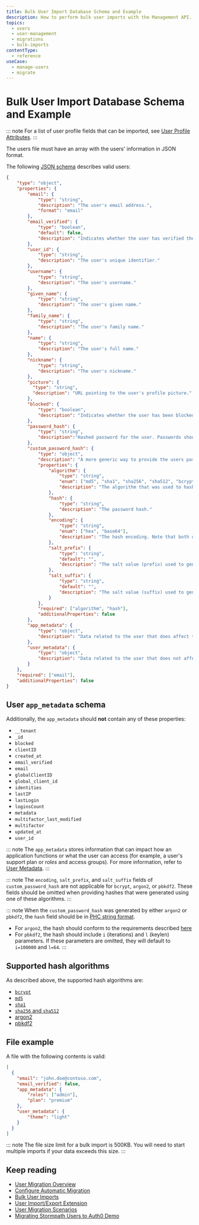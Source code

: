 ```yaml
---
title: Bulk User Import Database Schema and Example 
description: How to perform bulk user imports with the Management API.
topics:
  - users
  - user-management
  - migrations
  - bulk-imports
contentType:
  - reference
useCase:
  - manage-users
  - migrate
---
```

# Bulk User Import Database Schema and Example

::: note
For a list of user profile fields that can be imported, see [User Profile Attributes](/users/references/user-profile-structure#user-profile-attributes).
:::

The users file must have an array with the users' information in JSON format.

The following [JSON schema](http://json-schema.org) describes valid users:

```json
{
    "type": "object",
    "properties": {
        "email": {
            "type": "string",
            "description": "The user's email address.",
            "format": "email"
        },
        "email_verified": {
            "type": "boolean",
            "default": false,
            "description": "Indicates whether the user has verified their email address."
        },
        "user_id": {
            "type": "string",
            "description": "The user's unique identifier."
        },
        "username": {
            "type": "string",
            "description": "The user's username."
        },
        "given_name": {
            "type": "string",
            "description": "The user's given name."
        },
        "family_name": {
            "type": "string",
            "description": "The user's family name."
        },
        "name": {
            "type": "string",
            "description": "The user's full name."
        },
        "nickname": {
            "type": "string",
            "description": "The user's nickname."
        },
        "picture": {
          "type": "string",
          "description": "URL pointing to the user's profile picture."
        },
        "blocked": {
            "type": "boolean",
            "description": "Indicates whether the user has been blocked."
        },
        "password_hash": {
            "type": "string",
            "description":"Hashed password for the user. Passwords should be hashed using bcrypt $2a$ or $2b$ and have 10 saltRounds."
        },
        "custom_password_hash": {
            "type": "object",
            "description": "A more generic way to provide the users password hash. This can be used in lieu of the password_hash field when the users password hash was created with an alternate algorithm. Note that this field and password_hash are mutually exclusive.",
            "properties": {
                "algorithm": {
                    "type": "string",
                    "enum": ["md5", "sha1", "sha256", "sha512", "bcrypt", "argon2", "pbkdf2"],
                    "description": "The algorithm that was used to hash the password."
                },
                "hash": {
                    "type": "string",
                    "description": "The password hash."
                },
                "encoding": {
                    "type": "string",
                    "enum": ["hex", "base64"],
                    "description": "The hash encoding. Note that both upper and lower case hex variants are supported, as well as url-encoded base64."
                },
                "salt_prefix": {
                    "type": "string",
                    "default": "",
                    "description": "The salt value (prefix) used to generate the hash."
                },
                "salt_suffix": {
                    "type": "string",
                    "default": "",
                    "description": "The salt value (suffix) used to generate the hash."
                }
            },
            "required": ["algorithm", "hash"],
            "additionalProperties": false
        },
        "app_metadata": {
            "type": "object",
            "description": "Data related to the user that does affect the application's core functionality."
        },
        "user_metadata": {
            "type": "object",
            "description": "Data related to the user that does not affect the application's core functionality."
        }
    },
    "required": ["email"],
    "additionalProperties": false
}
```

## User `app_metadata` schema

Additionally, the `app_metadata` should **not** contain any of these properties:

* `__tenant`
* `_id`
* `blocked`
* `clientID`
* `created_at`
* `email_verified`
* `email`
* `globalClientID`
* `global_client_id`
* `identities`
* `lastIP`
* `lastLogin`
* `loginsCount`
* `metadata`
* `multifactor_last_modified`
* `multifactor`
* `updated_at`
* `user_id`


::: note
The `app_metadata` stores information that can impact how an application functions or what the user can access (for example, a user's support plan or <dfn data-key="role">roles</dfn> and access groups). For more information, refer to [User Metadata](/metadata).
:::

::: note
The `encoding`, `salt_prefix`, and `salt_suffix` fields of `custom_password_hash` are not applicable for `bcrypt`, `argon2`, or `pbkdf2`. These fields should be omitted when providing hashes that were generated using one of these algorithms.
:::

::: note
When the `custom_password_hash` was generated by either `argon2` or `pbkdf2`, the `hash` field should be in [PHC string format](https://github.com/P-H-C/phc-string-format/blob/master/phc-sf-spec.md).
- For `argon2`, the hash should conform to the requirements described [here](https://github.com/auth0/magic#magicpasswordhash--magicverifypassword)
- For `pbkdf2`, the hash should include `i` (iterations) and `l` (keylen) parameters. If these parameters are omitted, they will default to `i=100000` and `l=64`.
:::

## Supported hash algorithms

As described above, the supported hash algorithms are:
* [`bcrypt`](https://auth0.com/blog/hashing-in-action-understanding-bcrypt/)
* [`md5`](https://tools.ietf.org/html/rfc1321)
* [`sha1`](https://tools.ietf.org/html/rfc3174)
* [`sha256` and `sha512`](https://tools.ietf.org/html/rfc4634)
* [argon2](https://github.com/p-h-c/phc-winner-argon2)
* [pbkdf2](https://tools.ietf.org/html/rfc2898#section-5.2)

## File example

A file with the following contents is valid:

```json
[
  {
    "email": "john.doe@contoso.com",
    "email_verified": false,
    "app_metadata": {
        "roles": ["admin"],
        "plan": "premium"
    },
    "user_metadata": {
        "theme": "light"
    }
  }
]
```

::: note
The file size limit for a bulk import is 500KB. You will need to start multiple imports if your data exceeds this size.
:::

## Keep reading

* [User Migration Overview](/users/concepts/overview-user-migration)
* [Configure Automatic Migration](/users/guides/configure-automatic-migration)
* [Bulk User Imports](/users/guides/bulk-user-imports)
* [User Import/Export Extension](/extensions/user-import-export)
* [User Migration Scenarios](/users/references/user-migration-scenarios)
* [Migrating Stormpath Users to Auth0 Demo](https://github.com/auth0-blog/migrate-stormpath-users-to-auth0)
